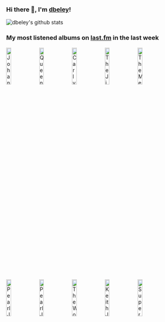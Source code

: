 ### Hi there 👋, I'm [dbeley](https://dbeley.ovh/en)!

![dbeley's github stats](https://github-readme-stats.vercel.app/api?username=dbeley)

### My most listened albums on [last.fm](https://www.last.fm/user/d_beley) in the last week

[<img src='https://lastfm.freetls.fastly.net/i/u/300x300/e956700c305f0cbcb4c157ad64c44a6a.jpg' width='16%' height='16%' alt='Johann Sebastian Bach - Goldberg Variations'>](https://www.last.fm/music/johann%2bsebastian%2bbach/goldberg%2bvariations)&nbsp;
[<img src='https://lastfm.freetls.fastly.net/i/u/300x300/1319ef46e1da47f5c7dd7afdfb11aa53.jpg' width='16%' height='16%' alt='Queens of the Stone Age - Songs for the Deaf'>](https://www.last.fm/music/queens%2bof%2bthe%2bstone%2bage/songs%2bfor%2bthe%2bdeaf)&nbsp;
[<img src='https://lastfm.freetls.fastly.net/i/u/300x300/4731ce2d9666029a625d7dec101a0b29.png' width='16%' height='16%' alt='Carly Rae Jepsen - E•MO•TION'>](https://www.last.fm/music/carly%2brae%2bjepsen/e%25e2%2580%25a2mo%25e2%2580%25a2tion)&nbsp;
[<img src='https://lastfm.freetls.fastly.net/i/u/300x300/e33a8c20946a44d2c45c3d134aa1ccb0.png' width='16%' height='16%' alt='The Jimi Hendrix Experience - Electric Ladyland'>](https://www.last.fm/music/the%2bjimi%2bhendrix%2bexperience/electric%2bladyland)&nbsp;
[<img src='https://lastfm.freetls.fastly.net/i/u/300x300/66570125b2ab28c07a2a0791020a6e70.jpg' width='16%' height='16%' alt='The Menzingers - On the Impossible Past'>](https://www.last.fm/music/the%2bmenzingers/on%2bthe%2bimpossible%2bpast)&nbsp;
<br>
[<img src='https://lastfm.freetls.fastly.net/i/u/300x300/4dfa0959e9534f8dcfd24d5dc5110589.jpg' width='16%' height='16%' alt='Pearl Jam - Ten'>](https://www.last.fm/music/pearl%2bjam/ten)&nbsp;
[<img src='https://lastfm.freetls.fastly.net/i/u/300x300/6f53d65d4e24e20462e38bb682196154.jpg' width='16%' height='16%' alt='Pearl Jam - Vs.'>](https://www.last.fm/music/pearl%2bjam/vs.)&nbsp;
[<img src='https://lastfm.freetls.fastly.net/i/u/300x300/c0d7e865f2f4470682c177d57266864d.jpg' width='16%' height='16%' alt='The Wonder Years - The Greatest Generation'>](https://www.last.fm/music/the%2bwonder%2byears/the%2bgreatest%2bgeneration)&nbsp;
[<img src='https://lastfm.freetls.fastly.net/i/u/300x300/3ed82b659c3b1b4538960214c76311e0.jpg' width='16%' height='16%' alt='Keith Jarrett, Gary Peacock, Jack DeJohnette - After the Fall'>](https://www.last.fm/music/keith%2bjarrett%252c%2bgary%2bpeacock%252c%2bjack%2bdejohnette/after%2bthe%2bfall)&nbsp;
[<img src='https://lastfm.freetls.fastly.net/i/u/300x300/3515cb4917515a809e5047db720bb1f6.jpg' width='16%' height='16%' alt='Supertramp - Breakfast in America'>](https://www.last.fm/music/supertramp/breakfast%2bin%2bamerica)&nbsp;
<br>
